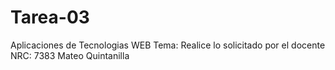 # Tarea-03
Aplicaciones de Tecnologias WEB 
Tema: Realice lo solicitado por el docente
NRC: 7383 
Mateo Quintanilla
